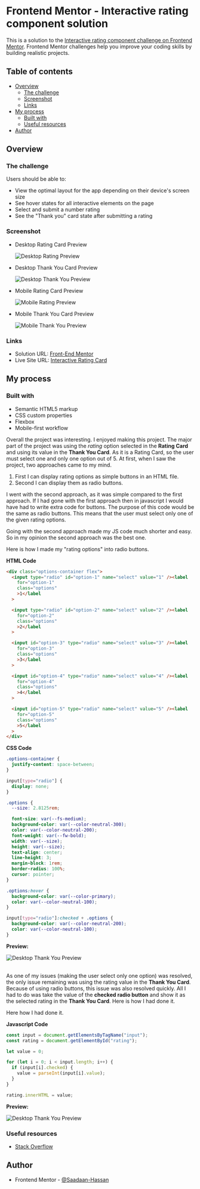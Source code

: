 # Frontend Mentor - Interactive rating component solution

This is a solution to the [Interactive rating component challenge on Frontend Mentor](https://www.frontendmentor.io/challenges/interactive-rating-component-koxpeBUmI). Frontend Mentor challenges help you improve your coding skills by building realistic projects.

## Table of contents

- [Overview](#overview)
  - [The challenge](#the-challenge)
  - [Screenshot](#screenshot)
  - [Links](#links)
- [My process](#my-process)
  - [Built with](#built-with)
  - [Useful resources](#useful-resources)
- [Author](#author)

## Overview

### The challenge

Users should be able to:

- View the optimal layout for the app depending on their device's screen size
- See hover states for all interactive elements on the page
- Select and submit a number rating
- See the "Thank you" card state after submitting a rating

### Screenshot

- Desktop Rating Card Preview

  ![Desktop Rating Preview](./Screenshots/desktop-rating-preview.png)

- Desktop Thank You Card Preview

  ![Desktop Thank You Preview](./Screenshots/desktop-thank-you-preview.png)

- Mobile Rating Card Preview

  ![Mobile Rating Preview](./Screenshots/mobile-rating-preview.png)

- Mobile Thank You Card Preview

  ![Mobile Thank You Preview](./Screenshots/mobile-thank-you-preview.png)

### Links

- Solution URL: [Front-End Mentor](https://www.frontendmentor.io/solutions/interactive-rating-card-using-flexbox-wQFS00uRSS)
- Live Site URL: [Interactive Rating Card](https://saadaan-hassan.github.io/Interactive-Rating-Card/)

## My process

### Built with

- Semantic HTML5 markup
- CSS custom properties
- Flexbox
- Mobile-first workflow

Overall the project was interesting. I enjoyed making this project. The major part of the project was using the *rating* option selected in the **Rating Card** and using its value in the **Thank You Card**. As it is a Rating Card, so the user must select one and only one option out of 5. At first, when I saw the project, two approaches came to my mind.

1. First I can display rating options as simple buttons in an HTML file.
2. Second I can display them as radio buttons.

I went with the second approach, as it was simple compared to the first approach. If I had gone with the first approach then in javascript I would have had to write extra code for buttons. The purpose of this code would be the same as radio buttons. This means that the user must select only one of the given rating options.

Going with the second approach made my JS code much shorter and easy. So in my opinion the second approach was the best one.

Here is how I made my "rating options" into radio buttons.

**HTML Code**

```html
<div class="options-container flex">
  <input type="radio" id="option-1" name="select" value="1" /><label
    for="option-1"
    class="options"
    >1</label
  >

  <input type="radio" id="option-2" name="select" value="2" /><label
    for="option-2"
    class="options"
    >2</label
  >

  <input id="option-3" type="radio" name="select" value="3" /><label
    for="option-3"
    class="options"
    >3</label
  >

  <input id="option-4" type="radio" name="select" value="4" /><label
    for="option-4"
    class="options"
    >4</label
  >

  <input id="option-5" type="radio" name="select" value="5" /><label
    for="option-5"
    class="options"
    >5</label
  >
</div>
```

**CSS Code**

```css
.options-container {
  justify-content: space-between;
}

input[type="radio"] {
  display: none;
}

.options {
  --size: 2.8125rem;

  font-size: var(--fs-medium);
  background-color: var(--color-neutral-300);
  color: var(--color-neutral-200);
  font-weight: var(--fw-bold);
  width: var(--size);
  height: var(--size);
  text-align: center;
  line-height: 3;
  margin-block: 1rem;
  border-radius: 100%;
  cursor: pointer;
}

.options:hover {
  background-color: var(--color-primary);
  color: var(--color-neutral-100);
}

input[type="radio"]:checked + .options {
  background-color: var(--color-neutral-200);
  color: var(--color-neutral-100);
}
```
**Preview:**

![Desktop Thank You Preview](./Screenshots/selected-rating-preview.png)

<br>As one of my issues (making the user select only one option) was resolved, the only issue remaining was using the rating value in the **Thank You Card**. Because of using radio buttons, this issue was also resolved quickly. All I had to do was take the value of the **checked radio button** and show it as the selected rating in the **Thank You Card**.
Here is how I had done it.

Here how I had done it.

**Javascript Code**

```js
const input = document.getElementsByTagName("input");
const rating = document.getElementById("rating");

let value = 0;

for (let i = 0; i < input.length; i++) {
  if (input[i].checked) {
    value = parseInt(input[i].value);
  }
}

rating.innerHTML = value;
```

**Preview:**

![Desktop Thank You Preview](./Screenshots/desktop-thank-you-preview.png)

### Useful resources

- [Stack Overflow](https://stackoverflow.com/questions/45259139/how-to-put-text-inside-radio-button) 

## Author

- Frontend Mentor - [@Saadaan-Hassan](https://www.frontendmentor.io/profile/Saadaan-Hassan)
